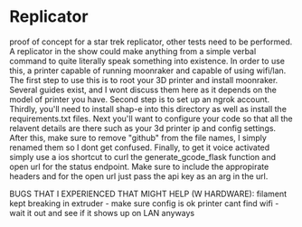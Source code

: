 # Replicator
proof of concept for a star trek replicator, other tests need to be performed. A replicator in the show could make anything from a simple verbal command to quite literally speak something into existence.
In order to use this, a printer capable of running moonraker and capable of using wifi/lan. The first step to use this is to root your 3D printer and install moonraker. Several guides exist, and I wont discuss them here as it depends on the model of printer you have. Second step is to set up an ngrok account. Thirdly, you'll need to install shap-e into this directory as well as install the requirements.txt files. Next you'll want to configure your code so that all the relavent details are there such as your 3d printer ip and config settings. After this, make sure to remove "github" from the file names, I simply renamed them so I dont get confused. Finally, to get it voice activated simply use a ios shortcut to curl the generate_gcode_flask function and open url for the status endpoint. Make sure to include the appropirate headers and for the open url just pass the api key as an arg in the url.


BUGS THAT I EXPERIENCED THAT MIGHT HELP (W HARDWARE):
filament kept breaking in extruder - make sure config is ok
printer cant find wifi - wait it out and see if it shows up on LAN anyways

